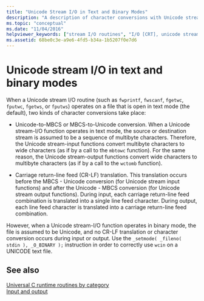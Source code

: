 ```yaml
---
title: "Unicode Stream I/O in Text and Binary Modes"
description: "A description of character conversions with Unicode stream I/O."
ms.topic: "conceptual"
ms.date: "11/04/2016"
helpviewer_keywords: ["stream I/O routines", "I/O [CRT], unicode stream", "Unicode, stream I/O routines", "Unicode stream I/O"]
ms.assetid: 68be0c3e-a9e6-4fd5-b34a-1b5207f0e7d6
---
```

# Unicode stream I/O in text and binary modes

When a Unicode stream I/O routine (such as `fwprintf`, `fwscanf`, `fgetwc`, `fputwc`, `fgetws`, or `fputws`) operates on a file that is open in text mode (the default), two kinds of character conversions take place:

- Unicode-to-MBCS or MBCS-to-Unicode conversion. When a Unicode stream-I/O function operates in text mode, the source or destination stream is assumed to be a sequence of multibyte characters. Therefore, the Unicode stream-input functions convert multibyte characters to wide characters (as if by a call to the `mbtowc` function). For the same reason, the Unicode stream-output functions convert wide characters to multibyte characters (as if by a call to the `wctomb` function).

- Carriage return-line feed (CR-LF) translation. This translation occurs before the MBCS - Unicode conversion (for Unicode stream input functions) and after the Unicode - MBCS conversion (for Unicode stream output functions). During input, each carriage return-line feed combination is translated into a single line feed character. During output, each line feed character is translated into a carriage return-line feed combination.

However, when a Unicode stream-I/O function operates in binary mode, the file is assumed to be Unicode, and no CR-LF translation or character conversion occurs during input or output. Use the `_setmode( _fileno( stdin ), _O_BINARY );` instruction in order to correctly use `wcin` on a UNICODE text file.

## See also

[Universal C runtime routines by category](./run-time-routines-by-category.md)\
[Input and output](./input-and-output.md)
